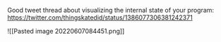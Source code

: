 Good tweet thread about visualizing the internal state of your program: https://twitter.com/thingskatedid/status/1386077306381242371

![[Pasted image 20220607084451.png]]